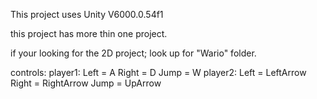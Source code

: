 This project uses Unity V6000.0.54f1

this project has more thin one project.

if your looking for the 2D project; look up for "Wario" folder.

controls:
  player1:
    Left = A
    Right = D
    Jump = W
  player2:
    Left = LeftArrow
    Right = RightArrow
    Jump = UpArrow

